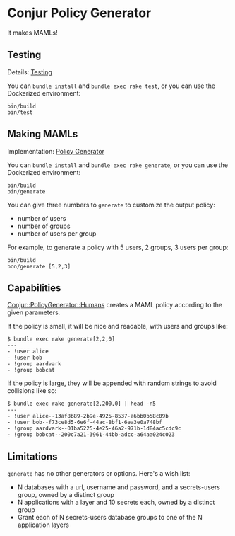 # Conjur Policy Generator

It makes MAMLs!

## Testing

Details: [Testing](tests.md)

You can `bundle install` and `bundle exec rake test`, or you can use the Dockerized environment:

```shell
bin/build
bin/test
```

## Making MAMLs

Implementation: [Policy Generator](src/generator.md)

You can `bundle install` and `bundle exec rake generate`, or you can use the Dockerized environment:

```shell
bin/build
bin/generate
```

You can give three numbers to `generate` to customize the output policy:

* number of users
* number of groups
* number of users per group

For example, to generate a policy with 5 users, 2 groups, 3 users per group:

```shell
bin/build
bon/generate [5,2,3]
```

## Capabilities

[Conjur::PolicyGenerator::Humans](src/generator.md#humans-policy-generator)
creates a MAML policy according to the given parameters.

If the policy is small, it will be nice and readable, with users and groups like:

```sh-session
$ bundle exec rake generate[2,2,0]
---
- !user alice
- !user bob
- !group aardvark
- !group bobcat
```

If the policy is large, they will be appended with random strings to avoid
collisions like so:

```sh-session
$ bundle exec rake generate[2,200,0] | head -n5
---
- !user alice--13af8b89-2b9e-4925-8537-a6bb0b58c09b
- !user bob--f73ce8d5-6e6f-44ac-8bf1-6ea3e0a748bf
- !group aardvark--01ba5225-4e25-46a2-971b-1d84ac5cdc9c
- !group bobcat--200c7a21-3961-44bb-adcc-a64aa024c023
```

## Limitations

`generate` has no other generators or options. Here's a wish list:

* N databases with a url, username and password, and a secrets-users group, owned by a distinct group
* N applications with a layer and 10 secrets each, owned by a distinct group
* Grant each of N secrets-users database groups to one of the N application layers

